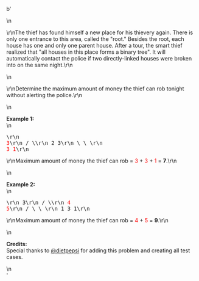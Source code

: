 b'<div class="question-description">\n<p><p>\r\nThe thief has found himself a new place for his thievery again. There is only one entrance to this area, called the "root." Besides the root, each house has one and only one parent house. After a tour, the smart thief realized that "all houses in this place forms a binary tree". It will automatically contact the police if two directly-linked houses were broken into on the same night.\r\n</p>\n<p>\r\nDetermine the maximum amount of money the thief can rob tonight without alerting the police.\r\n</p>\n<p><b>Example 1:</b><br/>\n<pre>\r\n     <font color="red">3</font>\r\n    / \\\r\n   2   3\r\n    \\   \\ \r\n     <font color="red">3   1</font>\r\n</pre>\r\nMaximum amount of money the thief can rob = <font color="red">3</font> + <font color="red">3</font> + <font color="red">1</font> = <b>7</b>.\r\n</p>\n<p><b>Example 2:</b><br/>\n<pre>\r\n     3\r\n    / \\\r\n   <font color="red">4</font>   <font color="red">5</font>\r\n  / \\   \\ \r\n 1   3   1\r\n</pre>\r\nMaximum amount of money the thief can rob = <font color="red">4</font> + <font color="red">5</font> = <b>9</b>.\r\n</p>\n<p><b>Credits:</b><br/>Special thanks to <a href="https://leetcode.com/discuss/user/dietpepsi">@dietpepsi</a> for adding this problem and creating all test cases.</p></p>\n</div>'